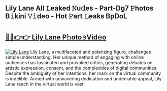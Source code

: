 ## Lily Lane All 𝙻eaked 𝙽u𝚍es - Part-Dg7 𝙿hotos B𝚒kini 𝚅𝚒deo - Hot 𝙿art 𝙻eaks BpDoL

# <h2><a href="http://ld67l92.urlbe.top/?page=Lily+Lane">🔗🔗👉👉 Lily Lane P𝚑oto𝚜Vid𝚎o</a></h2>

[![Lily Lane](https://i.imgur.com/eBuTRDB.gif)](http://ld67l92.urlbe.top/?page=Lily+Lane)
Lily Lane, a multifaceted and polarizing figure, challenges simple understanding. Her unique method of engaging with online audiences has fascinated and provoked critics, generating debates on artistic expression, consent, and the complexities of digital communities. Despite the ambiguity of her intentions, her mark on the virtual community is indelible. Armed with unwavering dedication and undeniable appeal, Lily Lane reach in the virtual world is vast.
